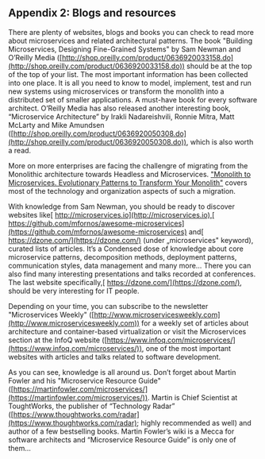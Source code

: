 ## Appendix 2: Blogs and resources

There are plenty of websites, blogs and books you can check to read more about microservices and related architectural patterns. The book "Building Microservices, Designing Fine-Grained Systems" by Sam Newman and O’Reilly Media ([http://shop.oreilly.com/product/0636920033158.do](http://shop.oreilly.com/product/0636920033158.do)) should be at the top of the top of your list. The most important information has been collected into one place. It is all you need to know to model, implement, test and run new systems using microservices or transform the monolith into a distributed set of smaller applications. A must-have book for every software architect. O’Reilly Media has also released another interesting book, “Microservice Architecture” by Irakli Nadareishvili, Ronnie Mitra, Matt McLarty and Mike Amundsen ([http://shop.oreilly.com/product/0636920050308.do](http://shop.oreilly.com/product/0636920050308.do)), which is also worth a read.

More on more enterprises are facing the challengre of migrating from the Monolithic architecture towards Headless and Microservices. ["Monolith to Microservices. Evolutionary Patterns to Transform Your Monolith"](https://samnewman.io/books/monolith-to-microservices/) covers most of the technology and organization aspects of such a migration.

With knowledge from Sam Newman, you should be ready to discover websites like[ http://microservices.io](http://microservices.io),[ https://github.com/mfornos/awesome-microservices](https://github.com/mfornos/awesome-microservices) and[ https://dzone.com/](https://dzone.com/) (under „microservices" keyword), curated lists of articles. It’s a Condensed dose of knowledge about core microservice patterns, decomposition methods, deployment patterns, communication styles, data management and many more… There you can also find many interesting presentations and talks recorded at conferences. The last website specifically,[ https://dzone.com/](https://dzone.com/), should be very interesting for IT people.

Depending on your time, you can subscribe to the newsletter "Microservices Weekly" ([http://www.microservicesweekly.com](http://www.microservicesweekly.com)) for a weekly set of articles about architecture and container-based virtualization or visit the Microservices section at the InfoQ website ([https://www.infoq.com/microservices/](https://www.infoq.com/microservices/)), one of the most important websites with articles and talks related to software development.

As you can see, knowledge is all around us. Don’t forget about Martin Fowler and his "Microservice Resource Guide" ([https://martinfowler.com/microservices/](https://martinfowler.com/microservices/)). Martin is Chief Scientist at ToughtWorks, the publisher of “Technology Radar” ([https://www.thoughtworks.com/radar](https://www.thoughtworks.com/radar); highly recommended as well) and author of a few bestselling books. Martin Fowler’s wiki is a Mecca for software architects and “Microservice Resource Guide” is only one of them…